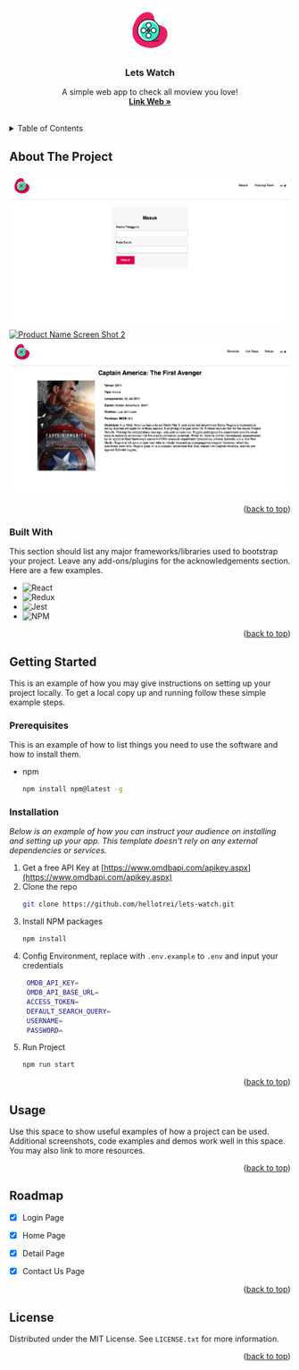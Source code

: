 <a name="readme-top"></a>

<!-- PROJECT LOGO -->
<br />
<div align="center">
  <a href="https://github.com/hellotrei">
    <img src="/src/assets/images/logo.png" alt="Logo" width="80" height="80">
  </a>

  <h3 align="center">Lets Watch</h3>

  <p align="center">
    A simple web app to check all moview you love!
    <br />
    <a href="https://lets-watch-hellotrei.vercel.app/"><strong>Link Web »</strong></a>
    <br />
    <br />
  </p>
</div>



<!-- TABLE OF CONTENTS -->
<details>
  <summary>Table of Contents</summary>
  <ol>
    <li>
      <a href="#about-the-project">About The Project</a>
      <ul>
        <li><a href="#built-with">Built With</a></li>
      </ul>
    </li>
    <li>
      <a href="#getting-started">Getting Started</a>
      <ul>
        <li><a href="#prerequisites">Prerequisites</a></li>
        <li><a href="#installation">Installation</a></li>
      </ul>
    </li>
    <li><a href="#usage">Usage</a></li>
    <li><a href="#roadmap">Roadmap</a></li>
    <li><a href="#license">License</a></li>
  </ol>
</details>



<!-- ABOUT THE PROJECT -->
## About The Project

[![Product Name Screen Shot 1][product-screenshot-1]](https://github.com/hellotrei)
[![Product Name Screen Shot 2][product-screenshot-2]](https://github.com/hellotrei)
[![Product Name Screen Shot 3][product-screenshot-3]](https://github.com/hellotrei)


<p align="right">(<a href="#readme-top">back to top</a>)</p>



### Built With

This section should list any major frameworks/libraries used to bootstrap your project. Leave any add-ons/plugins for the acknowledgements section. Here are a few examples.

* ![React]
* ![Redux]
* ![Jest]
* ![NPM]

<p align="right">(<a href="#readme-top">back to top</a>)</p>



<!-- GETTING STARTED -->
## Getting Started

This is an example of how you may give instructions on setting up your project locally.
To get a local copy up and running follow these simple example steps.

### Prerequisites

This is an example of how to list things you need to use the software and how to install them.
* npm
  ```sh
  npm install npm@latest -g
  ```

### Installation

_Below is an example of how you can instruct your audience on installing and setting up your app. This template doesn't rely on any external dependencies or services._

1. Get a free API Key at [https://www.omdbapi.com/apikey.aspx](https://www.omdbapi.com/apikey.aspx)
2. Clone the repo
   ```sh
   git clone https://github.com/hellotrei/lets-watch.git
   ```
3. Install NPM packages
   ```sh
   npm install
   ```
4. Config Environment, replace with `.env.example` to `.env` and input your credentials
   ```sh
    OMDB_API_KEY=
    OMDB_API_BASE_URL=
    ACCESS_TOKEN=
    DEFAULT_SEARCH_QUERY=
    USERNAME=
    PASSWORD=
   ```
5. Run Project
   ```sh
   npm run start
   ```

<p align="right">(<a href="#readme-top">back to top</a>)</p>



<!-- USAGE EXAMPLES -->
## Usage

Use this space to show useful examples of how a project can be used. Additional screenshots, code examples and demos work well in this space. You may also link to more resources.


<p align="right">(<a href="#readme-top">back to top</a>)</p>



<!-- ROADMAP -->
## Roadmap

- [x] Login Page
- [x] Home Page
- [x] Detail Page
- [x] Contact Us Page


<p align="right">(<a href="#readme-top">back to top</a>)</p>


<!-- LICENSE -->
## License

Distributed under the MIT License. See `LICENSE.txt` for more information.

<p align="right">(<a href="#readme-top">back to top</a>)</p>



<!-- MARKDOWN LINKS & IMAGES -->
<!-- https://www.markdownguide.org/basic-syntax/#reference-style-links -->
[product-screenshot-1]: /src/assets/images/1.png
[product-screenshot-2]: /src/assets/images/2.png
[product-screenshot-3]: /src/assets/images/3.png
[NPM]: https://img.shields.io/badge/NPM-%23CB3837.svg?style=for-the-badge&logo=npm&logoColor=white
[React]: https://img.shields.io/badge/-ReactJs-61DAFB?logo=react&logoColor=white&style=for-the-badge
[Redux]: https://img.shields.io/badge/redux-%23593d88.svg?style=for-the-badge&logo=redux&logoColor=white
[Jest]: https://img.shields.io/badge/-jest-%23C21325?style=for-the-badge&logo=jest&logoColor=white